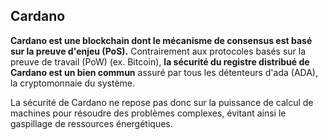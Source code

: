 ## Cardano

**Cardano est une blockchain dont le mécanisme de consensus est basé sur la preuve d'enjeu (PoS).** Contrairement aux protocoles basés sur la preuve de travail (PoW) (ex. Bitcoin), **la sécurité du registre distribué de Cardano est un bien commun** assuré par tous les détenteurs d'ada (ADA), la cryptomonnaie du système.

La sécurité de Cardano ne repose pas donc sur la puissance de calcul de machines pour résoudre des problèmes complexes, évitant ainsi le gaspillage de ressources énergétiques.
